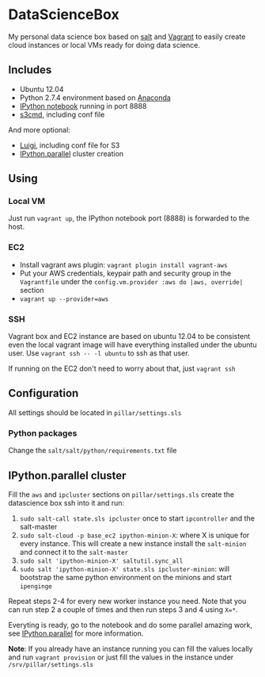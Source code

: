 DataScienceBox
==============

My personal data science box based on [salt](http://www.saltstack.com/) and
[Vagrant](http://vagrantup.com/) to easily create cloud instances or local VMs
ready for doing data science.

Includes
--------

- Ubuntu 12.04
- Python 2.7.4 environment based on [Anaconda](http://continuum.io/downloads)
- [IPython notebook](http://ipython.org/notebook.html) running in port 8888
- [s3cmd](http://s3tools.org/s3cmd), including conf file

And more optional:

- [Luigi](https://github.com/spotify/luigi), including conf file for S3
- [IPython.parallel](http://ipython.org/ipython-doc/dev/parallel/) cluster creation

Using
-----

### Local VM

Just run `vagrant up`, the IPython notebook port (8888) is forwarded to the host.

### EC2

- Install vagrant aws plugin: `vagrant plugin install vagrant-aws`
- Put your AWS credentials, keypair path and security group in the `Vagrantfile`
under the `config.vm.provider :aws do |aws, override|` section
- `vagrant up --provider=aws`

### SSH

Vagrant box and EC2 instance are based on ubuntu 12.04 to be consistent even the local vagrant
image will have everything installed under the ubuntu user. Use `vagrant ssh -- -l ubuntu`
to ssh as that user.

If running on the EC2 don't need to worry about that, just `vagrant ssh`

Configuration
-------------

All settings should be located in `pillar/settings.sls`

### Python packages

Change the `salt/salt/python/requirements.txt` file


IPython.parallel cluster
------------------------

Fill the `aws` and `ipcluster` sections on `pillar/settings.sls` create the datascience box ssh into it and run:

1. `sudo salt-call state.sls ipcluster` once to start `ipcontroller` and the salt-master
2. `sudo salt-cloud -p base_ec2 ipython-minion-X`: where X is unique for every instance. This will create a new instance install the `salt-minion` and connect it to the `salt-master`
3. `sudo salt 'ipython-minion-X' saltutil.sync_all`
4. `sudo salt 'ipython-minion-X' state.sls ipcluster-minion`: will bootstrap the same python environment on the minions and start `ipenginge`

Repeat steps 2-4 for every new worker instance you need. Note that you can run step 2 a couple of times and then run steps 3 and 4 using `X=*`.

Everyting is ready, go to the notebook and do some parallel amazing work, see [IPython.parallel](http://ipython.org/ipython-doc/dev/parallel/) for more information.

**Note**: If you already have an instance running you can fill the values locally and run `vagrant provision` or just fill the values in the instance under `/srv/pillar/settings.sls`
